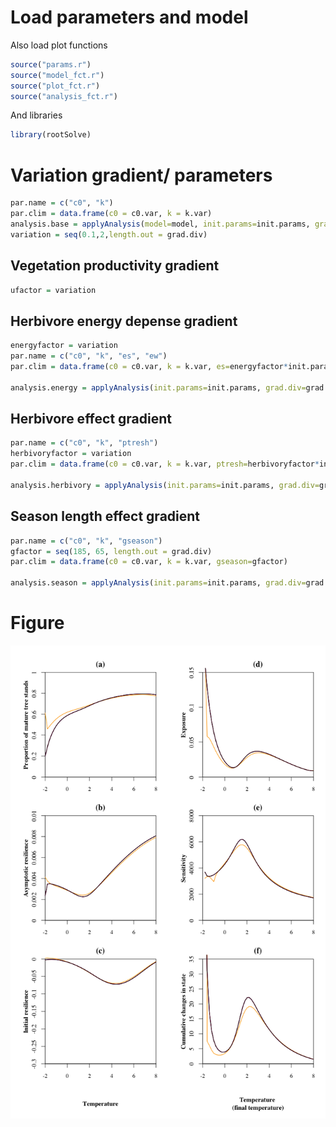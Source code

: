 <!-- # --- -->
<!-- # title: "Main analysis" -->
<!-- # author: "Isabelle Boulangeat" -->
<!-- # date: "02/05/2018" -->
<!-- # output:  -->
<!-- #   html_document: -->
<!-- #       keep_md: yes -->
<!-- #       theme: cosmo -->
<!-- #       highlight: tango -->
<!-- #       number_sections: true -->
<!-- #       toc: true -->
<!-- # --- -->

<!-- library(rmarkdown) -->
<!-- library(knitr) -->
<!-- knit("suppGradients.Rmd", "suppGradients.md") -->


# Load parameters and model

Also load plot functions

```r
source("params.r")
source("model_fct.r")
source("plot_fct.r")
source("analysis_fct.r")
```

And libraries

```r
library(rootSolve)
```

# Variation gradient/ parameters


```r
par.name = c("c0", "k")
par.clim = data.frame(c0 = c0.var, k = k.var)
analysis.base = applyAnalysis(model=model, init.params=init.params, grad.div=grad.div, gradient=gradient,par.clim=par.clim, par.name=par.name)
variation = seq(0.1,2,length.out = grad.div)
```

## Vegetation productivity gradient


```r
ufactor = variation
```


## Herbivore energy depense gradient


```r
energyfactor = variation
par.name = c("c0", "k", "es", "ew")
par.clim = data.frame(c0 = c0.var, k = k.var, es=energyfactor*init.params["es"], ew =energyfactor*init.params["ew"])

analysis.energy = applyAnalysis(init.params=init.params, grad.div=grad.div, gradient=gradient,par.clim=par.clim, par.name=par.name, model=model)
```

## Herbivore effect gradient


```r
par.name = c("c0", "k", "ptresh")
herbivoryfactor = variation
par.clim = data.frame(c0 = c0.var, k = k.var, ptresh=herbivoryfactor*init.params["ptresh"])

analysis.herbivory = applyAnalysis(init.params=init.params, grad.div=grad.div, gradient=gradient,par.clim=par.clim, par.name=par.name, model=model)
```

## Season length effect gradient


```r
par.name = c("c0", "k", "gseason")
gfactor = seq(185, 65, length.out = grad.div)
par.clim = data.frame(c0 = c0.var, k = k.var, gseason=gfactor)

analysis.season = applyAnalysis(init.params=init.params, grad.div=grad.div, gradient=gradient,par.clim=par.clim, par.name=par.name, model=model)
```


# Figure

![plot of chunk suppGradients](figure/suppGradients-1.png)








